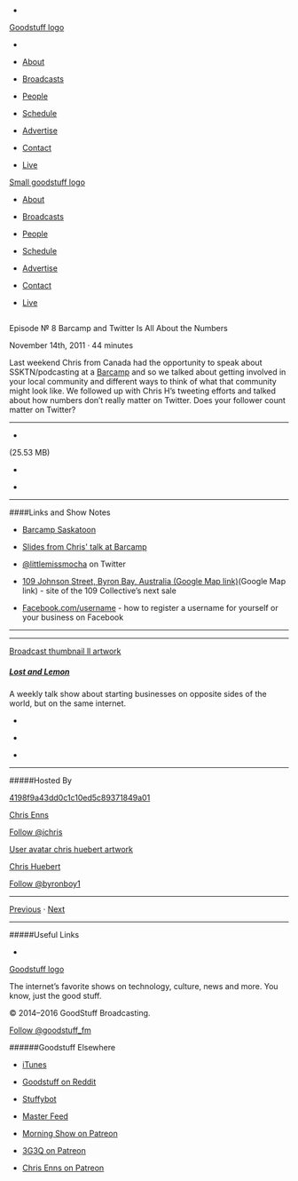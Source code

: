 

-
[Goodstuff logo](http://www.goodstuff.fm/)[](/assets/goodstuff_logo-17c1fe6f378352de5d7345f76152130b.svg)

-


-  [About](/about)

-  [Broadcasts](/broadcasts)

-  [People](/people)

-  [Schedule](/schedule)

-  [Advertise](/advertise)

-  [Contact](/contact)

-  [Live](/live)


[Small goodstuff logo](http://www.goodstuff.fm/)[](/assets/small_goodstuff_logo-bf032e72b9ec41494f4d90905f1ad619.svg)


-  [About](/about)

-  [Broadcasts](/broadcasts)

-  [People](/people)

-  [Schedule](/schedule)

-  [Advertise](/advertise)

-  [Contact](/contact)

-  [Live](/live)


##
Episode № 8
Barcamp and Twitter Is All About the Numbers


November 14th, 2011
&middot;
44
minutes


Last weekend Chris from Canada had the opportunity to speak about SSKTN/podcasting at a  [Barcamp](http://barcampsaskatoon.org/) and so we talked about getting involved in your local community and different ways to think of what that community might look like. We followed up with Chris H&rsquo;s tweeting efforts and talked about how numbers don&rsquo;t really matter on Twitter. Does your follower count matter on Twitter?


------------------------------


-
[](http://podcasts-1.feedpress.co/10591/ll-8.mp3)(25.53 MB)

-
[](http://twitter.com/intent/tweet?text=Lost%20and%20Lemon%20%E2%84%96%208%20on%20@goodstuff_fm%20-%20http://goodstuff.fm/ll/8)

-
[](http://www.facebook.com/sharer/sharer.php?u=http://goodstuff.fm/ll/8)


------------------------------


####Links and Show Notes

-  [Barcamp Saskatoon](http://barcampsaskatoon.org/)

-  [Slides from Chris' talk at Barcamp](http://speakerdeck.com/u/ichris/p/look-ma-im-a-podcaster)

-  [@littlemissmocha](http://twitter.com/#!/littlemissmocha) on Twitter

-  [109 Johnson Street, Byron Bay, Australia (Google Map link)](http://g.co/maps/5p848)(Google Map link) - site of the 109 Collective&rsquo;s next sale

-  [Facebook.com/username](https://www.facebook.com/username/) - how to register a username for yourself or your business on Facebook


------------------------------


------------------------------


[Broadcast thumbnail ll artwork](/ll)[](https://goodstuffs3.s3.amazonaws.com/uploads/broadcast/image/26/broadcast_thumbnail_ll_artwork.png)

##### [Lost and Lemon](/ll)


A weekly talk show about starting businesses on opposite sides of the world, but on the same internet.

-
[](https://itunes.apple.com/ca/podcast/lost-lemon-brothers-in-business/id467564174?mt=2)

-
[](http://feeds.goodstuff.fm/ll)

-
[](mailto:chris@goodstuff.fm?cc=sponsorship%40goodstuff.fm&subject=%5BGoodStuff%20FM%5D%20Sponsorship%20Inquiry%20for%20Lost%20and%20Lemon)


------------------------------


#####Hosted By


[4198f9a43dd0c1c10ed5c89371849a01](/people/chris-enns)[](http://gravatar.com/avatar/4198f9a43dd0c1c10ed5c89371849a01.png?s=300&r=pg)

[Chris Enns](/people/chris-enns)


[Follow @ichris](https://twitter.com/ichris)


[User avatar chris huebert artwork](/people/chris-huebert)[](https://goodstuffs3.s3.amazonaws.com/uploads/user/avatar/41/user_avatar_chris-huebert_artwork.png)

[Chris Huebert](/people/chris-huebert)


[Follow @byronboy1](https://twitter.com/byronboy1)


------------------------------


[Previous](/ll/7)
&middot;
[Next](/ll/9)


------------------------------


#####Useful Links

-
[](mailto:chris@goodstuff.fm?subject=%5BGoodstuff%20FM%5D%20Feedback%20for%20Lost%20and%20Lemon)


[Goodstuff logo](http://www.goodstuff.fm/)[](/assets/goodstuff_logo-17c1fe6f378352de5d7345f76152130b.svg)


The internet’s favorite shows on technology, culture, news and more. You know, just the good stuff.


&copy; 2014&ndash;2016 GoodStuff Broadcasting.

[Follow @goodstuff_fm](https://twitter.com/goodstufffm)


######Goodstuff Elsewhere

-  [iTunes](https://itunes.apple.com/us/artist/goodstuff-fm/id843385597?mt=2)

-  [Goodstuff on Reddit](https://www.reddit.com/r/Goodstuff_fm/)

-  [Stuffybot](http://stuffybot.goodstuff.fm)

-  [Master Feed](/master/feed)

-  [Morning Show on Patreon](https://www.patreon.com/morningshow)

-  [3G3Q on Patreon](https://www.patreon.com/3g3q)

-  [Chris Enns on Patreon](https://www.patreon.com/ichris)
